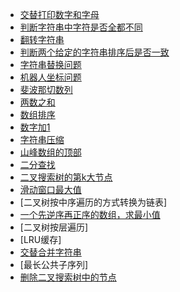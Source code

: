 
- [交替打印数字和字母](./q1/README.md)
- [判断字符串中字符是否全都不同](./q2/README.md)
- [翻转字符串](./q3/README.md)
- [判断两个给定的字符串排序后是否一致](./q4/README.md)
- [字符串替换问题](./q5/README.md)
- [机器人坐标问题](./q6/README.md)
- [斐波那切数列](./fibonacci/main.go)
- [两数之和](twoSum/main.go)
- [数组排序](sortArray/README.md)
- [数字加1](twoSum/main.go)
- [字符串压缩](stringCompress/main.go)
- [山峰数组的顶部](mountainArrayTop/main.go)
- [二分查找](search/main.go)
- [二叉搜索树的第k大节点](treeKth/main.go)
- [滑动窗口最大值](maxSlidingWindow/main.go)
- [二叉树按中序遍历的方式转换为链表]
- [一个先逆序再正序的数组，求最小值](mountainArrayBottom/main.go)
- [二叉树按层遍历]
- [LRU缓存]
- [交替合并字符串](mergeSreingAlternately/main.go)
- [最长公共子序列]
- [删除二叉搜索树中的节点](deleteTreeNode/main.go)